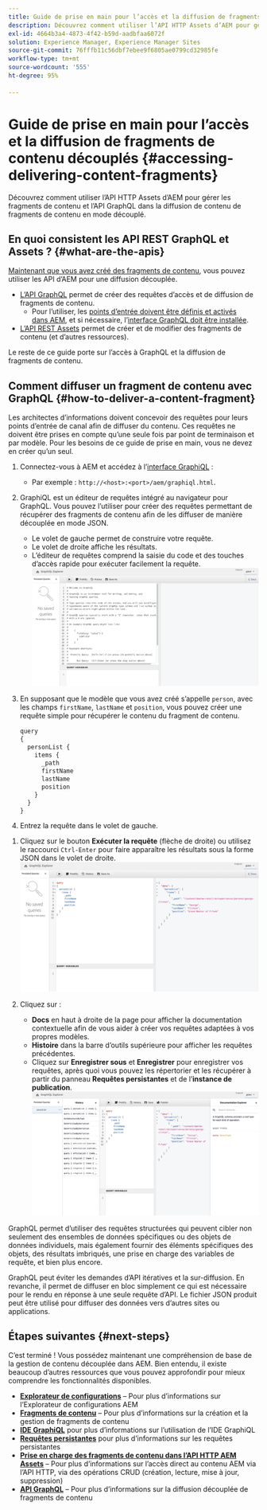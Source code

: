 ```yaml
---
title: Guide de prise en main pour l’accès et la diffusion de fragments de contenu découplés
description: Découvrez comment utiliser l’API HTTP Assets d’AEM pour gérer les fragments de contenu et l’API GraphQL dans la diffusion de contenu de fragments de contenu en mode découplé.
exl-id: 4664b3a4-4873-4f42-b59d-aadbfaa6072f
solution: Experience Manager, Experience Manager Sites
source-git-commit: 76fffb11c56dbf7ebee9f6805ae0799cd32985fe
workflow-type: tm+mt
source-wordcount: '555'
ht-degree: 95%

---
```


# Guide de prise en main pour l’accès et la diffusion de fragments de contenu découplés {#accessing-delivering-content-fragments}

Découvrez comment utiliser l’API HTTP Assets d’AEM pour gérer les fragments de contenu et l’API GraphQL dans la diffusion de contenu de fragments de contenu en mode découplé.

## En quoi consistent les API REST GraphQL et Assets ? {#what-are-the-apis}

[Maintenant que vous avez créé des fragments de contenu](create-content-fragment.md), vous pouvez utiliser les API d’AEM pour une diffusion découplée.

* [L’API GraphQL](/help/sites-developing/headless/graphql-api/graphql-api-content-fragments.md) permet de créer des requêtes d’accès et de diffusion de fragments de contenu.
   * Pour l’utiliser, les [points d’entrée doivent être définis et activés dans AEM](/help/sites-developing/headless/graphql-api/graphql-endpoint.md#enabling-graphql-endpoint), et si nécessaire, l’[interface GraphQL doit être installée](/help/sites-developing/headless/graphql-api/graphql-api-content-fragments.md#installing-graphiql-interface).
* [L’API REST Assets](/help/assets/assets-api-content-fragments.md) permet de créer et de modifier des fragments de contenu (et d’autres ressources).

Le reste de ce guide porte sur l’accès à GraphQL et la diffusion de fragments de contenu.

## Comment diffuser un fragment de contenu avec GraphQL {#how-to-deliver-a-content-fragment}

Les architectes d’informations doivent concevoir des requêtes pour leurs points d’entrée de canal afin de diffuser du contenu. Ces requêtes ne doivent être prises en compte qu’une seule fois par point de terminaison et par modèle. Pour les besoins de ce guide de prise en main, vous ne devez en créer qu’un seul.

1. Connectez-vous à AEM et accédez à l’[interface GraphiQL](/help/sites-developing/headless/graphql-api/graphiql-ide.md) :
   * Par exemple : `http://<host>:<port>/aem/graphiql.html`.

1. GraphiQL est un éditeur de requêtes intégré au navigateur pour GraphQL. Vous pouvez l’utiliser pour créer des requêtes permettant de récupérer des fragments de contenu afin de les diffuser de manière découplée en mode JSON.
   * Le volet de gauche permet de construire votre requête.
   * Le volet de droite affiche les résultats.
   * L’éditeur de requêtes comprend la saisie du code et des touches d’accès rapide pour exécuter facilement la requête.
     ![Éditeur GraphiQL](assets/graphiql.png)

1. En supposant que le modèle que vous avez créé s’appelle `person`, avec les champs `firstName`, `lastName` et `position`, vous pouvez créer une requête simple pour récupérer le contenu du fragment de contenu.

   ```text
   query 
   {
     personList {
       items {
         _path
         firstName
         lastName
         position
       }
     }
   }
   ```

1. Entrez la requête dans le volet de gauche.
<!--
   ![GraphiQL query](assets/graphiql-query.png)
-->

1. Cliquez sur le bouton **Exécuter la requête** (flèche de droite) ou utilisez le raccourci `Ctrl-Enter` pour faire apparaître les résultats sous la forme JSON dans le volet de droite.
   ![Résultats GraphiQL](assets/graphiql-results.png)

1. Cliquez sur :
   * **Docs** en haut à droite de la page pour afficher la documentation contextuelle afin de vous aider à créer vos requêtes adaptées à vos propres modèles.
   * **Histoire** dans la barre d’outils supérieure pour afficher les requêtes précédentes.
   * Cliquez sur **Enregistrer sous** et **Enregistrer** pour enregistrer vos requêtes, après quoi vous pouvez les répertorier et les récupérer à partir du panneau **Requêtes persistantes** et de l’**instance de publication**.
     ![Documentation GraphiQL](assets/graphiql-documentation.png)

GraphQL permet d’utiliser des requêtes structurées qui peuvent cibler non seulement des ensembles de données spécifiques ou des objets de données individuels, mais également fournir des éléments spécifiques des objets, des résultats imbriqués, une prise en charge des variables de requête, et bien plus encore.

GraphQL peut éviter les demandes d’API itératives et la sur-diffusion. En revanche, il permet de diffuser en bloc simplement ce qui est nécessaire pour le rendu en réponse à une seule requête d’API. Le fichier JSON produit peut être utilisé pour diffuser des données vers d’autres sites ou applications.

## Étapes suivantes {#next-steps}

C’est terminé ! Vous possédez maintenant une compréhension de base de la gestion de contenu découplée dans AEM. Bien entendu, il existe beaucoup d’autres ressources que vous pouvez approfondir pour mieux comprendre les fonctionnalités disponibles.

* **[Explorateur de configurations](create-configuration.md)** – Pour plus d’informations sur l’Explorateur de configurations AEM
* **[Fragments de contenu](/help/assets/content-fragments/content-fragments.md)** – Pour plus d’informations sur la création et la gestion de fragments de contenu
* **[IDE GraphiQL](/help/sites-developing/headless/graphql-api/graphiql-ide.md)** pour plus d’informations sur l’utilisation de l’IDE GraphiQL
* **[Requêtes persistantes](/help/sites-developing/headless/graphql-api/persisted-queries.md)** pour plus d’informations sur les requêtes persistantes
* **[Prise en charge des fragments de contenu dans l’API HTTP AEM Assets](/help/assets/assets-api-content-fragments.md)** – Pour plus d’informations sur l’accès direct au contenu AEM via l’API HTTP, via des opérations CRUD (création, lecture, mise à jour, suppression)
* **[API GraphQL](/help/sites-developing/headless/graphql-api/graphql-api-content-fragments.md)** – Pour plus d’informations sur la diffusion découplée de fragments de contenu
